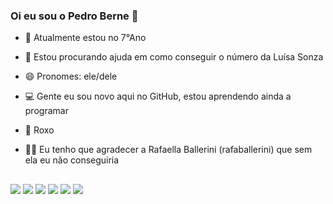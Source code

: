 ### Oi eu sou o Pedro Berne 💜


- 🌱 Atualmente estou no 7°Ano 
- 🤔 Estou procurando ajuda em como conseguir o número da Luísa Sonza
- 😄 Pronomes: ele/dele
- 💻 Gente eu sou novo aqui no GitHub, estou aprendendo ainda a programar
- 💜 Roxo
- 👩🏻 Eu tenho que agradecer a Rafaella Ballerini (rafaballerini) que sem ela eu não conseguiria

  ##


 <div> 
  <a href="https://www.youtube.com/channel/UCmJUOWAvBk2eexVICT_L13g" target="_blank"><img src="https://img.shields.io/badge/YouTube-FF0000?style=for-the-badge&logo=youtube&logoColor=white" target="_blank"></a>
  <a href="https://www.instagram.com/pedro.souza.berne/" target="_blank"><img src="https://img.shields.io/badge/-Instagram-%23E4405F?style=for-the-badge&logo=instagram&logoColor=white" target="_blank"></a>
     <a href="https://br.pinterest.com/PedroBerne11/" target="_blank"><img src="https://img.shields.io/badge/Pinterest-%23E60023.svg?&style=for-the-badge&logo=Pinterest&logoColor=white" target="_blank"></a>
 	<a href="https://twitter.com/pedro_s_berne" target="_blank"><img src="https://img.shields.io/badge/Twitter-1DA1F2?style=for-the-badge&logo=twitter&logoColor=white" target="_blank"></a>
<a href = "https://open.spotify.com/user/31edzhu5evdf2fnv7abpmhwrznpu"><img src="https://img.shields.io/badge/Spotify-1ED760?&style=for-the-badge&logo=spotify&logoColor=white"></a>
  <a href="https://account.xbox.com/pt-BR/Profile?xr=mebarnav&csrf=kXCbYxoU1BsSkKavUuMBLTZme_oSu61gSmZpjfQGGPJmW0nBhM3cU0fE5Muqbt1tGl2p8096l4SObBOSFMNidPKFJpw1&wa=wsignin1.0" target="_blank"><img src="https://img.shields.io/badge/Xbox-107C10?style=for-the-badge&logo=xbox&logoColor=white" target="_blank"></a> 
     
</div>
